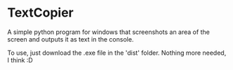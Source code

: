 # TextCopier
 
A simple python program for windows that screenshots an area of the screen and outputs it as text in the console. 

To use, just download the .exe file in the 'dist' folder. Nothing more needed, I think :D
